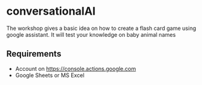 # conversationalAI

The workshop gives a basic idea on how to create a flash card game using google assistant. It will test your knowledge on baby animal names 

## Requirements
 - Account on https://console.actions.google.com
 - Google Sheets or MS Excel